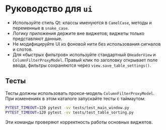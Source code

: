 # Руководство для `ui`

- Используйте стиль Qt: классы именуются в `CamelCase`, методы и переменные в `snake_case`.
- Логику приложения держите вне виджетов; виджеты только представляют данные.
- Не модифицируйте UI из фоновой нити без использования сигналов и слотов.
- Для «быстрых фильтров» используйте стандартный `QHeaderView` и `ColumnFilterProxyModel`. Правый клик по заголовку открывает поле ввода, фильтры сохраняются через `view.save_table_settings()`.

## Тесты
Тесты должны использовать прокси-модель `ColumnFilterProxyModel`. При изменениях
в этом каталоге запускайте тесты с таймаутом:

```bash
PYTEST_TIMEOUT=120 pytest -vv tests/test_main_window.py
PYTEST_TIMEOUT=120 pytest -vv tests/test_table_sorting.py
```

Эти команды проверяют корректность работы основных виджетов.
